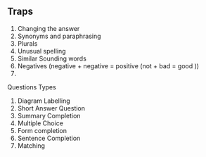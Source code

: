 ## Traps 
1. Changing the answer 
2. Synonyms and paraphrasing 
3. Plurals
4. Unusual spelling 
5. Similar Sounding words 
6. Negatives (negative + negative = positive (not + bad = good ))
7. 




Questions Types 
1. Diagram Labelling 
2. Short Answer Question
3. Summary Completion 
4. Multiple Choice 
5. Form completion 
6. Sentence Completion 
7. Matching 